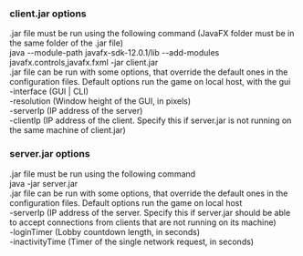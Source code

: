 ### client.jar options
.jar file must be run using the following command (JavaFX folder must be in the same folder of the .jar file)  
java --module-path javafx-sdk-12.0.1/lib --add-modules javafx.controls,javafx.fxml -jar client.jar  
.jar file can be run with some options, that override the default ones in the configuration files. Default options run the game on local host, with the gui  
-interface (GUI | CLI)  
-resolution (Window height of the GUI, in pixels)  
-serverIp (IP address of the server)  
-clientIp (IP address of the client. Specify this if server.jar is not running on the same machine of client.jar)

### server.jar options
.jar file must be run using the following command  
java -jar server.jar  
.jar file can be run with some options, that override the default ones in the configuration files. Default options run the game on local host  
-serverIp (IP address of the server. Specify this if server.jar should be able to accept connections from clients that are not running on its machine)  
-loginTimer (Lobby countdown length, in seconds)  
-inactivityTime (Timer of the single network request, in seconds)
